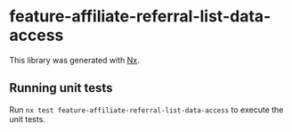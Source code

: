 # feature-affiliate-referral-list-data-access

This library was generated with [Nx](https://nx.dev).

## Running unit tests

Run `nx test feature-affiliate-referral-list-data-access` to execute the unit tests.
